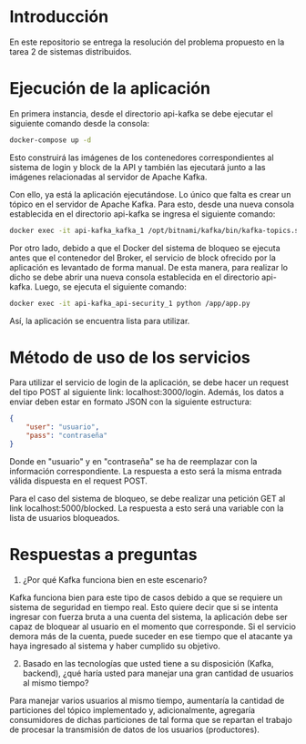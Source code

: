 # Introducción

En este repositorio se entrega la resolución del problema propuesto en la tarea 2 de sistemas distribuidos.

# Ejecución de la aplicación

En primera instancia, desde el directorio api-kafka se debe ejecutar el siguiente comando desde la consola:

```bash
docker-compose up -d
```
Esto construirá las imágenes de los contenedores correspondientes al sistema de login y block de la API y también las ejecutará junto a las imágenes relacionadas al servidor de Apache Kafka.

Con ello, ya está la aplicación ejecutándose. Lo único que falta es crear un tópico en el servidor de Apache Kafka. Para esto, desde una nueva consola establecida en el directorio api-kafka se ingresa el siguiente comando:
```bash
docker exec -it api-kafka_kafka_1 /opt/bitnami/kafka/bin/kafka-topics.sh --bootstrap-server localhost:9092 --create --topic mytopic
```
Por otro lado, debido a que el Docker del sistema de bloqueo se ejecuta antes que el contenedor del Broker, el servicio de block ofrecido por la aplicación es levantado de forma manual. De esta manera, para realizar lo dicho se debe abrir una nueva consola establecida en el directorio api-kafka. Luego, se ejecuta el siguiente comando:
```bash
docker exec -it api-kafka_api-security_1 python /app/app.py
```
Así, la aplicación se encuentra lista para utilizar.

# Método de uso de los servicios

Para utilizar el servicio de login de la aplicación, se debe hacer un request del tipo POST al siguiente link: localhost:3000/login. Además, los datos a enviar deben estar en formato JSON con la siguiente estructura:
```json
{
	"user": "usuario",
	"pass": "contraseña"
}
```
Donde en "usuario" y en "contraseña" se ha de reemplazar con la información correspondiente. La respuesta a esto será la misma entrada válida dispuesta en el request POST.

Para el caso del sistema de bloqueo, se debe realizar una petición GET al link localhost:5000/blocked. La respuesta a esto será una variable con la lista de usuarios bloqueados.

# Respuestas a preguntas

1. ¿Por qué Kafka funciona bien en este escenario?

Kafka funciona bien para este tipo de casos debido a que se requiere un sistema de seguridad en tiempo real. Esto quiere decir que si se intenta ingresar con fuerza bruta a una cuenta del sistema, la aplicación debe ser capaz de bloquear al usuario en el momento que corresponde. Si el servicio demora más de la cuenta, puede suceder en ese tiempo que el atacante ya haya ingresado al sistema y haber cumplido su objetivo.

2. Basado en las tecnologías que usted tiene a su disposición (Kafka, backend), ¿qué haría usted para manejar una
gran cantidad de usuarios al mismo tiempo?

Para manejar varios usuarios al mismo tiempo, aumentaría la cantidad de particiones del tópico implementado y, adicionalmente, agregaría consumidores de dichas particiones de tal forma que se repartan el trabajo de procesar la transmisión de datos de los usuarios (productores).



